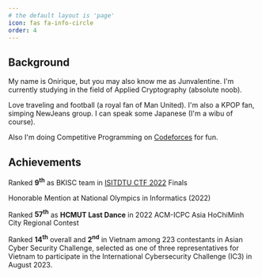 ```yaml
---
# the default layout is 'page'
icon: fas fa-info-circle
order: 4
---
```

## Background

My name is Onirique, but you may also know me as Junvalentine. I'm currently studying in the field of Applied Cryptography (absolute noob).

Love traveling and football (a royal fan of Man United). I'm also a KPOP fan, simping NewJeans group. I can speak some Japanese (I'm a wibu of course).

Also I'm doing Competitive Programming on [Codeforces](https://codeforces.com/profile/Onirique) for fun.

## Achievements

Ranked **9<sup>th</sup>** as BKISC team in [ISITDTU CTF 2022](https://ctftime.org/ctf/258) Finals 

Honorable Mention at National Olympics in Informatics (2022)

Ranked **57<sup>th</sup>** as **HCMUT Last Dance** in 2022 ACM-ICPC Asia HoChiMinh City Regional Contest

Ranked **14<sup>th</sup>** overall and **2<sup>nd</sup>** in Vietnam among 223 contestants in Asian Cyber
Security Challenge, selected as one of three representatives for Vietnam to participate in the International Cybersecurity Challenge (IC3) in August 2023.


